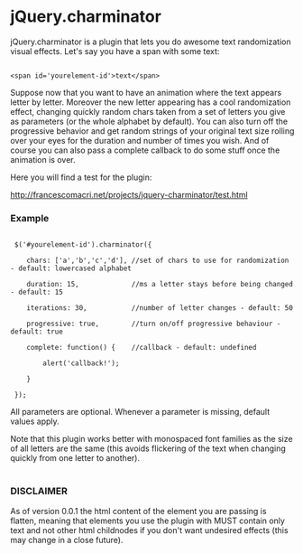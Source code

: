 # jQuery.charminator

jQuery.charminator is a plugin that lets you do awesome text randomization visual effects.
Let's say you have a span with some text:

<code>
&lt;span id='yourelement-id'&gt;text&lt;/span&gt;
</code>

Suppose now that you want to have an animation where the text appears letter by letter.
Moreover the new letter appearing has a cool randomization effect, changing quickly
random chars taken from a set of letters you give as parameters (or the whole alphabet by default).
You can also turn off the progressive behavior and get random strings of your original text size
rolling over your eyes for the duration and number of times you wish.
And of course you can also pass a complete callback to do some stuff once the animation is over.

Here you will find a test for the plugin:

http://francescomacri.net/projects/jquery-charminator/test.html

### Example

<code>
 $('#yourelement-id').charminator({<br/>
&nbsp;&nbsp;&nbsp;&nbsp;chars: ['a','b','c','d'], //set of chars to use for randomization - default: lowercased alphabet<br/>
&nbsp;&nbsp;&nbsp;&nbsp;duration: 15, 			  //ms a letter stays before being changed - default: 15 <br/>
&nbsp;&nbsp;&nbsp;&nbsp;iterations: 30,			  //number of letter changes - default: 50 <br/>
&nbsp;&nbsp;&nbsp;&nbsp;progressive: true,		  //turn on/off progressive behaviour - default: true <br/>
&nbsp;&nbsp;&nbsp;&nbsp;complete: function() {	  //callback - default: undefined <br/>
&nbsp;&nbsp;&nbsp;&nbsp;&nbsp;&nbsp;&nbsp;&nbsp;alert('callback!'); <br/>
&nbsp;&nbsp;&nbsp;&nbsp;} <br/>
 });
</code>

All parameters are optional. Whenever a parameter is missing, default values apply.

Note that this plugin works better with monospaced font families as
the size of all letters are the same (this avoids flickering of the text
when changing quickly from one letter to another).<br/><br/>

### DISCLAIMER
As of version 0.0.1 the html content of the element you are passing
is flatten, meaning that elements you use the plugin with MUST contain only
text and not other html childnodes if you don't want undesired effects (this may change
in a close future).
